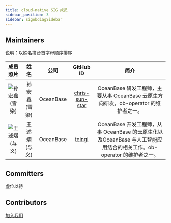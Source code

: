 ```yaml
---
title: cloud-native SIG 成员
sidebar_position: 3
sidebar: sigobdiagSidebar
---
```


## Maintainers
说明：以姓名拼音首字母顺序排序

<div class="team-members-table">

| 成员照片 | 姓名 | 公司 | GitHub ID |简介|
|:----:|:----:|:---------:|:----:|:----:|
|![孙宏鑫(雪染)](/img/sig/cloud-native/member/sunhongxin.png "孙宏鑫(雪染)") | <span class="name-column">孙宏鑫(雪染)</span> | <span class="company-column">OceanBase</span> | <span class="github-id-column"><a href="https://github.com/chris-sun-star" target="_blank">chris-sun-star</a></span> |OceanBase 研发工程师，主要从事 OceanBase 云原生方向研发，ob-operator 的维护者之一。|
|![王述熠(与义)](/img/sig/cloud-native/member/yuyi.png "王述熠(与义)") | <span class="name-column">王述熠(与义)</span> | <span class="company-column">OceanBase</span> | <span class="github-id-column"><a href="https://github.com/powerfooI" target="_blank">teingi</a></span> |OceanBase 开发工程师，从事 OceanBase 的云原生化以及OceanBase 与人工智能应用结合的相关工作。ob-operator 的维护者之一。|

</div>

## Committers

虚位以待

## Contributors

[加入我们](./join_us.md)